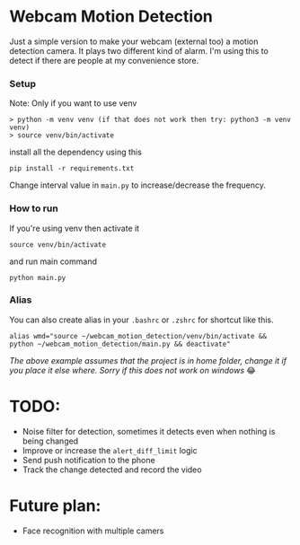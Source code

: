 # Webcam Motion Detection
Just a simple version to make your webcam (external too) a motion detection camera. It plays two different kind of alarm. I'm using this to detect if there are people at my convenience store.

### Setup
Note: Only if you want to use venv
```
> python -m venv venv (if that does not work then try: python3 -m venv venv)
> source venv/bin/activate
```

install all the dependency using this
```
pip install -r requirements.txt
```

Change interval value in `main.py` to increase/decrease the frequency.

### How to run
If you're using venv then activate it
```
source venv/bin/activate
```
and run main command
```
python main.py
```


### Alias
You can also create alias in your `.bashrc` or `.zshrc` for shortcut like this.
```
alias wmd="source ~/webcam_motion_detection/venv/bin/activate && python ~/webcam_motion_detection/main.py && deactivate"
```

*The above example assumes that the project is in home folder, change it if you place it else where. Sorry if this does not work on windows* 😂


# TODO:
- Noise filter for detection, sometimes it detects even when nothing is being changed
- Improve or increase the `alert_diff_limit` logic
- Send push notification to the phone
- Track the change detected and record the video

# Future plan:
- Face recognition with multiple camers
